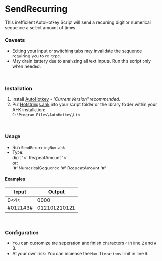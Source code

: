 # SendRecurring

This inefficient AutoHotkey Script will send a recurring digit or numerical sequence a select amount of times.<br>

### Caveats
- Editing your input or switching tabs may invalidate the sequence requiring you to re-type.
- May drain battery due to analyzing all text inputs. Run this script only when needed.
<br>

### Installation
1. Install [AutoHotkey](https://www.autohotkey.com/) - *"Current Version" recommended.*
2. Put [Hotstrings.ahk](https://github.com/menixator/hotstring) into your script folder or the library folder within your AHK installation:<br>
`C:\Program Files\AutoHotkey\Lib`
<br>

### Usage
- Run `SendRecurringNum.ahk`
- Type:<br>
digit '<' ReapeatAmount '<'<br>
or:<br>'#' NumericalSequence '#' ReapeatAmount '#'

#### Examples
| Input | Output |
| --- | --- |
| 0<4<  | 0000 |
| #0121#3# | 012101210121 |
<br>

### Configuration
- You can customize the seperation and finish characters `<` in line 2 and `#` 3.
- At your own risk: You can increase the `Max_Iterations` limit in line 6.
